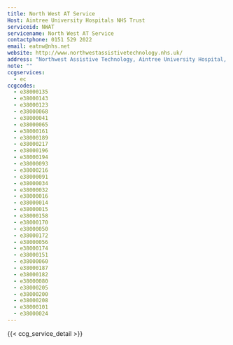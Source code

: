 ```yaml
---
title: North West AT Service
Host: Aintree University Hospitals NHS Trust
serviceid: NWAT
servicename: North West AT Service
contactphone: 0151 529 2022
email: eatnw@nhs.net
website: http://www.northwestassistivetechnology.nhs.uk/
address: "Northwest Assistive Technology, Aintree University Hospital,  1st Floor Aintree House, Longmoor Lane, Liverpool L9 7AL"
note: ""
ccgservices:
  - ec
ccgcodes:
  - e38000135
  - e38000143
  - e38000123
  - e38000068
  - e38000041
  - e38000065
  - e38000161
  - e38000189
  - e38000217
  - e38000196
  - e38000194
  - e38000093
  - e38000216
  - e38000091
  - e38000034
  - e38000032
  - e38000016
  - e38000014
  - e38000015
  - e38000158
  - e38000170
  - e38000050
  - e38000172
  - e38000056
  - e38000174
  - e38000151
  - e38000060
  - e38000187
  - e38000182
  - e38000080
  - e38000205
  - e38000200
  - e38000208
  - e38000101
  - e38000024
---
```


{{< ccg_service_detail >}}
